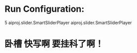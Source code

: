 # Run Configuration: 

5 aiproj.slider.SmartSliderPlayer aiproj.slider.SmartSliderPlayer

# 卧槽 快写啊 要挂科了啊！
